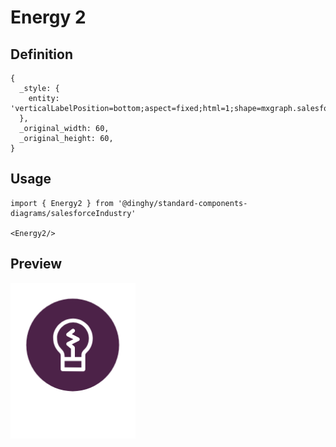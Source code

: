 # Energy 2

## Definition

```
{
  _style: { 
    entity: 'verticalLabelPosition=bottom;aspect=fixed;html=1;shape=mxgraph.salesforce.energy2;',
  },
  _original_width: 60,
  _original_height: 60,
}
```

## Usage

```
import { Energy2 } from '@dinghy/standard-components-diagrams/salesforceIndustry'

<Energy2/>
```

## Preview

<img src="./energy-2.png" width="200"/>
